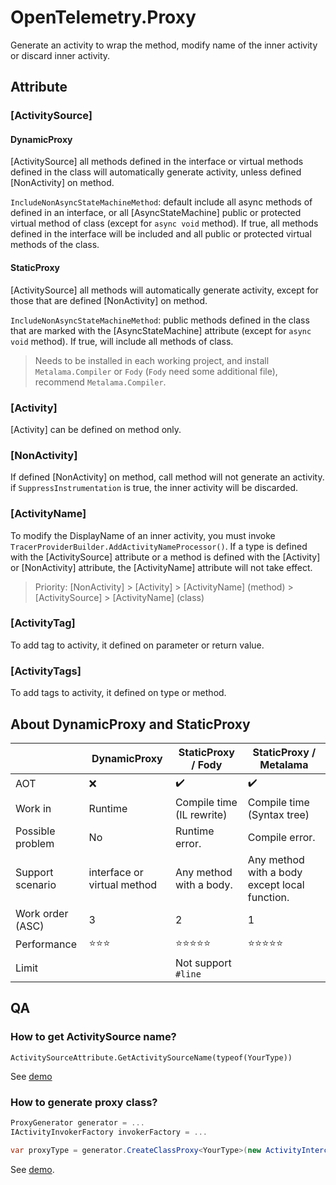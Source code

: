 # OpenTelemetry.Proxy

Generate an activity to wrap the method, modify name of the inner activity or discard inner activity.

## Attribute

### [ActivitySource]

#### DynamicProxy
[ActivitySource] all methods defined in the interface or virtual methods defined in the class will automatically generate activity, unless defined [NonActivity] on method.

`IncludeNonAsyncStateMachineMethod`: default include all async methods of defined in an interface, or all [AsyncStateMachine] public or protected virtual method of class (except for `async void` method). If true, all methods defined in the interface will be included and all public or protected virtual methods of the class.

#### StaticProxy
[ActivitySource] all methods will automatically generate activity, except for those that are defined [NonActivity] on method.

`IncludeNonAsyncStateMachineMethod`: public methods defined in the class that are marked with the [AsyncStateMachine] attribute (except for `async void` method). If true, will include all methods of class.

> Needs to be installed in each working project, and install `Metalama.Compiler` or `Fody` (`Fody` need some additional file), recommend  `Metalama.Compiler`.

### [Activity]
[Activity] can be defined on method only.

### [NonActivity]
If defined [NonActivity] on method, call method will not generate an activity. if `SuppressInstrumentation` is true, the inner activity will be discarded.

### [ActivityName]
To modify the DisplayName of an inner activity, you must invoke `TracerProviderBuilder.AddActivityNameProcessor()`. If a type is defined with the [ActivitySource] attribute or a method is defined with the [Activity] or [NonActivity] attribute, the [ActivityName] attribute will not take effect.

> Priority: [NonActivity] > [Activity] > [ActivityName] (method) > [ActivitySource] > [ActivityName] (class)

### [ActivityTag]

To add tag to activity, it defined on parameter or return value.

### [ActivityTags]

To add tags to activity, it defined on type or method.

## About DynamicProxy and StaticProxy

|                  | DynamicProxy                | StaticProxy / Fody        | StaticProxy / Metalama                        |
| ---------------- | --------------------------- | ------------------------- | --------------------------------------------- |
| AOT              | ❌                           | ✔️                         | ✔️                                             |
| Work in          | Runtime                     | Compile time (IL rewrite) | Compile time (Syntax tree)                    |
| Possible problem | No                          | Runtime error.            | Compile error.                                |
| Support scenario | interface or virtual method | Any method with a body.   | Any method with a body except local function. |
| Work order (ASC) | 3                           | 2                         | 1                                             |
| Performance      | ⭐⭐⭐                         | ⭐⭐⭐⭐⭐                     | ⭐⭐⭐⭐⭐                                         |
| Limit            |                             | Not support `#line`       |                                               |

## QA
### How to get ActivitySource name?
`ActivitySourceAttribute.GetActivitySourceName(typeof(YourType))`

See [demo](https://github.com/pengweiqhca/opentelemetry-proxy/blob/main/demo/OpenTelemetry.Proxy.Demo/Program.cs#L23)

### How to generate proxy class?
``` C#
ProxyGenerator generator = ...
IActivityInvokerFactory invokerFactory = ...

var proxyType = generator.CreateClassProxy<YourType>(new ActivityInterceptor(invokerFactory));
```
See [demo](https://github.com/pengweiqhca/opentelemetry-proxy/blob/main/demo/OpenTelemetry.DynamicProxy.Demo/ServiceCollectionExtensions.cs#L13).
